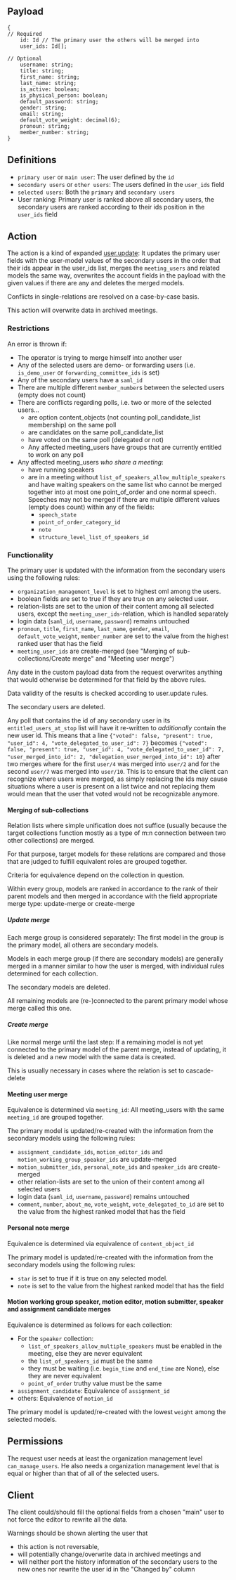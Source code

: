 ## Payload
```
{
// Required
    id: Id // The primary user the others will be merged into
    user_ids: Id[];

// Optional
    username: string;
    title: string;
    first_name: string;
    last_name: string;
    is_active: boolean;
    is_physical_person: boolean;
    default_password: string;
    gender: string;
    email: string;
    default_vote_weight: decimal(6);
    pronoun: string;
    member_number: string;
}
```

## Definitions
- `primary user` or `main user`: The user defined by the `id`
- `secondary users` or `other users`: The users defined in the `user_ids` field
- `selected users`: Both the `primary` and `secondary users`
- User ranking: Primary user is ranked above all secondary users, the secondary users are ranked according to their ids position in the `user_ids` field

## Action
The action is a kind of expanded [user.update](user.update.md): It updates the primary user fields with the user-model values of the secondary users in the order that their ids appear in the user_ids list, merges the `meeting_users` and related models the same way, overwrites the account fields in the payload with the given values if there are any and deletes the merged models.

Conflicts in single-relations are resolved on a case-by-case basis.

This action will overwrite data in archived meetings.

### Restrictions
An error is thrown if:
- The operator is trying to merge himself into another user
- Any of the selected users are demo- or forwarding users (i.e. `is_demo_user` or `forwarding_committee_ids` is set)
- Any of the secondary users have a `saml_id`
- There are multiple different `member_number`s between the selected users (empty does not count)
- There are conflicts regarding polls, i.e. two or more of the selected users...
    - are option content_objects (not counting poll_candidate_list membership) on the same poll
    - are candidates on the same poll_candidate_list
    - have voted on the same poll (delegated or not)
    - Any affected meeting_users have groups that are currently entitled to work on any poll
- Any affected meeting_users _who share a meeting_:
    - have running speakers
    - are in a meeting without `list_of_speakers_allow_multiple_speakers` and have waiting speakers on the same list who cannot be merged together into at most one point_of_order and one normal speech. Speeches may not be merged if there are multiple different values (empty does count) within any of the fields:
        - `speech_state`
        - `point_of_order_category_id`
        - `note`
        - `structure_level_list_of_speakers_id`

### Functionality
The primary user is updated with the information from the secondary users using the following rules:
- `organization_management_level` is set to highest oml among the users.
- boolean fields are set to true if they are true on any selected user.
- relation-lists are set to the union of their content among all selected users, except the `meeting_user_ids`-relation, which is handled separately
- login data (`saml_id`, `username`, `password`) remains untouched
- `pronoun`, `title`, `first_name`, `last_name`, `gender`, `email`, `default_vote_weight`, `member_number` are set to the value from the highest ranked user that has the field
- `meeting_user_ids` are create-merged (see "Merging of sub-collections/Create merge" and "Meeting user merge")

Any date in the custom payload data from the request overwrites anything that would otherwise be determined for that field by the above rules.

Data validity of the results is checked according to user.update rules.

The secondary users are deleted.

Any poll that contains the id of any secondary user in its `entitled_users_at_stop` list will have it re-written to _additionally_ contain the new user id.
This means that a line
`{"voted": false, "present": true, "user_id": 4, "vote_delegated_to_user_id": 7}`
becomes
`{"voted": false, "present": true, "user_id": 4, "vote_delegated_to_user_id": 7, "user_merged_into_id": 2, "delegation_user_merged_into_id": 10}`
after two merges where for the first `user/4` was merged into `user/2` and for the second `user/7` was merged into `user/10`.
This is to ensure that the client can recognize where users were merged, as simply replacing the ids may cause situations where a user is present on a list twice and not replacing them would mean that the user that voted would not be recognizable anymore.

#### Merging of sub-collections
Relation lists where simple unification does not suffice (usually because the target collections function mostly as a type of m:n connection between two other collections) are merged. 

For that purpose, target models for these relations are compared and those that are judged to fulfill equivalent roles are grouped together.

Criteria for equivalence depend on the collection in question.

Within every group, models are ranked in accordance to the rank of their parent models and then merged in accordance with the field appropriate merge type: update-merge or create-merge

##### Update merge
Each merge group is considered separately:
The first model in the group is the primary model, all others are secondary models.

Models in each merge group (if there are secondary models) are generally merged in a manner similar to how the user is merged, with individual rules determined for each collection.

The secondary models are deleted.

All remaining models are (re-)connected to the parent primary model whose merge called this one.

##### Create merge
Like normal merge until the last step:
If a remaining model is not yet connected to the primary model of the parent merge, instead of updating, it is deleted and a new model with the same data is created.

This is usually necessary in cases where the relation is set to cascade-delete

#### Meeting user merge
Equivalence is determined via `meeting_id`: All meeting_users with the same `meeting_id` are grouped together.

The primary model is updated/re-created with the information from the secondary models using the following rules:
- `assignment_candidate_ids`, `motion_editor_ids` and `motion_working_group_speaker_ids` are update-merged
- `motion_submitter_ids`, `personal_note_ids` and `speaker_ids` are create-merged
- other relation-lists are set to the union of their content among all selected users
- login data (`saml_id`, `username`, `password`) remains untouched
- `comment`, `number`, `about_me`, `vote_weight`, `vote_delegated_to_id` are set to the value from the highest ranked model that has the field

#### Personal note merge
Equivalence is determined via equivalence of `content_object_id`

The primary model is updated/re-created with the information from the secondary models using the following rules:
- `star` is set to true if it is true on any selected model.
- `note` is set to the value from the highest ranked model that has the field

#### Motion working group speaker, motion editor, motion submitter, speaker and assignment candidate merges
Equivalence is determined as follows for each collection:
- For the `speaker` collection:
    - `list_of_speakers_allow_multiple_speakers` must be enabled in the meeting, else they are never equivalent
    - the `list_of_speakers_id` must be the same
    - they must be waiting (i.e. `begin_time` and `end_time` are None), else they are never equivalent
    - `point_of_order` truthy value must be the same
- `assignment_candidate`: Equivalence of `assignment_id`
- others: Equivalence of `motion_id`

The primary model is updated/re-created with the lowest `weight` among the selected models.

## Permissions
The request user needs at least the organization management level `can_manage_users`.
He also needs a organization management level that is equal or higher than that of all of the selected users.

## Client

The client could/should fill the optional fields from a chosen "main" user to not force the editor to rewrite all the data.

Warnings should be shown alerting the user that 
- this action is not reversable,
- will potentially change/overwrite data in archived meetings and
- will neither port the history information of the secondary users to the new ones nor rewrite the user id in the "Changed by" column